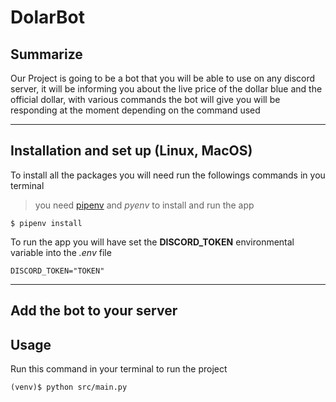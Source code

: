 # DolarBot
## Summarize
Our Project is going to be a bot that you will be able to use on any discord server, it will be informing you about the live price of the dollar blue and the official dollar, with various commands the bot will give you will be responding at the moment depending on the command used


---
## Installation and set up (Linux, MacOS)
To install all the packages you will need run the followings commands in you terminal
>you need [pipenv](https://gist.github.com/planetceres/8adb62494717c71e93c96d8adad26f5c) and *pyenv* to install and run the app
```
$ pipenv install
```
To run the app you will have set the **DISCORD_TOKEN** environmental variable into the *.env* file
```
DISCORD_TOKEN="TOKEN"
```
---
## Add the bot to your server

## Usage
Run this command in your terminal to run the project 
```
(venv)$ python src/main.py
```